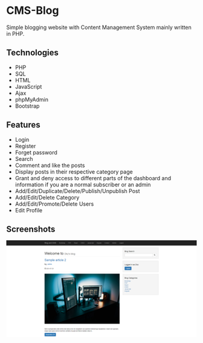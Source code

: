 # CMS-Blog
Simple blogging website with Content Management System mainly written in PHP.

## Technologies
* PHP
* SQL
* HTML
* JavaScript
* Ajax
* phpMyAdmin
* Bootstrap

## Features 
* Login
* Register
* Forget password
* Search
* Comment and like the posts
* Display posts in their respective category page
* Grant and deny access to different parts of the dashboard and information if you are a normal subscriber or an admin
* Add/Edit/Duplicate/Delete/Publish/Unpublish Post
* Add/Edit/Delete Category
* Add/Edit/Promote/Delete Users
* Edit Profile

## Screenshots
![Image of CMS-Blog](https://github.com/marionlo/CMS-Blog/blob/main/Screenshots/01-homepage.png)
